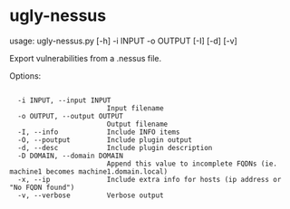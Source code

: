 # ugly-nessus

usage: ugly-nessus.py [-h] -i INPUT -o OUTPUT [-I] [-d] [-v]

Export vulnerabilities from a .nessus file.

Options:
```

  -i INPUT, --input INPUT
                        Input filename
  -o OUTPUT, --output OUTPUT
                        Output filename
  -I, --info            Include INFO items
  -O, --poutput         Include plugin output
  -d, --desc            Include plugin description
  -D DOMAIN, --domain DOMAIN
                        Append this value to incomplete FQDNs (ie. machine1 becomes machine1.domain.local)
  -x, --ip              Include extra info for hosts (ip address or "No FQDN found")
  -v, --verbose         Verbose output

```
